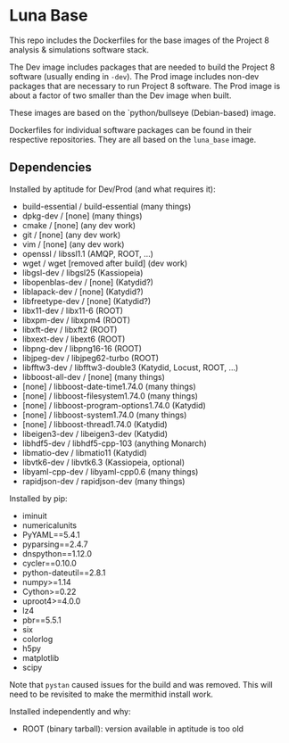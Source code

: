 # Luna Base

This repo includes the Dockerfiles for the base images of the Project 8 analysis & simulations software stack.

The Dev image includes packages that are needed to build the Project 8 software (usually ending in `-dev`).  The Prod image includes non-dev packages that are necessary to run Project 8 software.  The Prod image is about a factor of two smaller than the Dev image when built.

These images are based on the `python/bullseye (Debian-based) image.

Dockerfiles for individual software packages can be found in their respective repositories.  They are all based on the `luna_base` image.

## Dependencies

Installed by aptitude for Dev/Prod (and what requires it):
* build-essential / build-essential (many things)
* dpkg-dev / [none] (many things)
* cmake / [none] (any dev work)
* git / [none] (any dev work)
* vim / [none] (any dev work)
* openssl / libssl1.1 (AMQP, ROOT, ...)
* wget / wget [removed after build] (dev work)
* libgsl-dev / libgsl25 (Kassiopeia)
* libopenblas-dev / [none] (Katydid?)
* liblapack-dev / [none] (Katydid?)
* libfreetype-dev / [none] (Katydid?)
* libx11-dev / libx11-6 (ROOT)
* libxpm-dev / libxpm4 (ROOT)
* libxft-dev / libxft2 (ROOT)
* libxext-dev / libext6 (ROOT)
* libpng-dev / libpng16-16 (ROOT)
* libjpeg-dev / libjpeg62-turbo (ROOT)
* libfftw3-dev / libfftw3-double3 (Katydid, Locust, ROOT, ...)
* libboost-all-dev / [none] (many things)
* [none] / libboost-date-time1.74.0 (many things)
* [none] / libboost-filesystem1.74.0 (many things)
* [none] / libboost-program-options1.74.0 (Katydid)
* [none] / libboost-system1.74.0 (many things)
* [none] / libboost-thread1.74.0 (Katydid)
* libeigen3-dev / libeigen3-dev (Katydid)
* libhdf5-dev / libhdf5-cpp-103 (anything Monarch)
* libmatio-dev / libmatio11 (Katydid)
* libvtk6-dev / libvtk6.3 (Kassiopeia, optional)
* libyaml-cpp-dev / libyaml-cpp0.6 (many things)
* rapidjson-dev / rapidjson-dev (many things)

Installed by pip:
* iminuit
* numericalunits
* PyYAML==5.4.1
* pyparsing==2.4.7
* dnspython==1.12.0
* cycler==0.10.0
* python-dateutil==2.8.1
* numpy>=1.14
* Cython>=0.22
* uproot4>=4.0.0
* lz4
* pbr==5.5.1
* six
* colorlog
* h5py
* matplotlib
* scipy

Note that `pystan` caused issues for the build and was removed.  This will need to be revisited to make the mermithid install work.

Installed independently and why:
* ROOT (binary tarball): version available in aptitude is too old
